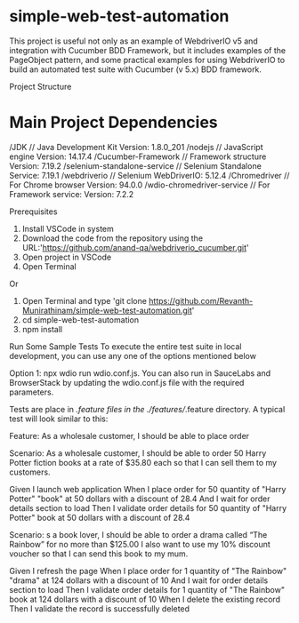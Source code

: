 # simple-web-test-automation

This project is useful not only as an example of WebdriverIO v5 and integration with Cucumber BDD Framework, but it includes examples of the PageObject pattern, and some practical examples for using WebdriverIO to build an automated test suite with Cucumber (v 5.x) BDD framework.

Project Structure


# Main Project Dependencies
/JDK                         // Java Development Kit Version: 1.8.0_201
/nodejs                      // JavaScript engine Version: 14.17.4
/Cucumber-Framework          // Framework structure Version: 7.19.2
/selenium-standalone-service // Selenium Standalone Service: 7.19.1
/webdriverio                 // Selenium WebDriverIO: 5.12.4
/Chromedriver                // For Chrome browser Version: 94.0.0
/wdio-chromedriver-service   // For Framework service: Version: 7.2.2

Prerequisites
1. Install VSCode in system
2. Download the code from the repository using the URL:'https://github.com/anand-qa/webdriverio_cucumber.git'
3. Open project in VSCode
4. Open Terminal

Or 
1. Open Terminal and type 'git clone https://github.com/Revanth-Munirathinam/simple-web-test-automation.git'
2. cd simple-web-test-automation
3. npm install

Run Some Sample Tests
To execute the entire test suite in local development, you can use any one of the options mentioned below

Option 1: npx wdio run wdio.conf.js. You can also run in SauceLabs and BrowserStack by updating the wdio.conf.js file with the required parameters.

Tests are place in *.feature files in the ./features/*.feature directory. A typical test will look similar to this:

Feature: As a wholesale customer, I should be able to place order 

Scenario: As a wholesale customer, I should be able to order 50 Harry Potter fiction books at a rate of $35.80 each so that I can sell them to my customers.

  Given I launch web application
  When I place order for 50 quantity of "Harry Potter" "book" at 50 dollars with a discount of 28.4
    And I wait for order details section to load
  Then I validate order details for 50 quantity of "Harry Potter" book at 50 dollars with a discount of 28.4


Scenario: s a book lover, I should be able to order a drama called “The Rainbow” for no more than $125.00 I also want to use my 10% discount voucher so that I can send this book to my mum.

 Given I refresh the page
 When I place order for 1 quantity of "The Rainbow" "drama" at 124 dollars with a discount of 10
    And I wait for order details section to load
  Then I validate order details for 1 quantity of "The Rainbow" book at 124 dollars with a discount of 10
  When I delete the existing record
  Then I validate the record is successfully deleted


